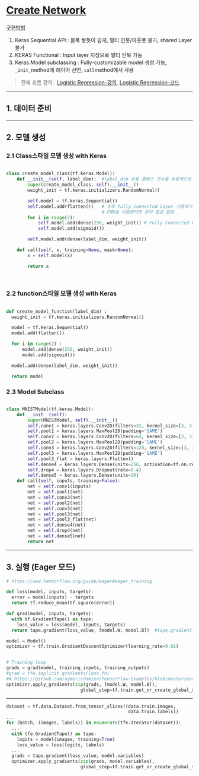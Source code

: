 # [Create Network ](https://nbviewer.jupyter.org/github/deeplearningzerotoall/TensorFlow/blob/master/lab-10-1-1-mnist_nn_softmax.ipynb)


[구현방법](https://www.youtube.com/watch?v=OR_NwgouflE&list=PLQ28Nx3M4Jrguyuwg4xe9d9t2XE639e5C&index=36)
1. Keras Sequential API : 블록 쌓듯이 쉽게, 멀티 인붓/아웃풋 불가, shared Layer 불가 
2. KERAS Functional : Input layer 지정으로 멀티 인북 가능 
3. Keras.Model subclassing : Fully-customizable model 생성 가능, `_init_`method에 레이어 선언, `call`method에서 사용 

> 전체 흐름 강의 : [Logistic Regression-강의](https://www.youtube.com/watch?v=enyQpA-xAYc&list=PLQ28Nx3M4Jrguyuwg4xe9d9t2XE639e5C&index=11), [Logistic Regression-코드](https://github.com/deeplearningzerotoall/TensorFlow/blob/master/lab-05-1-logistic_regression-eager.ipynb)

---

## 1. 데이터 준비 


---


## 2. 모델 생성 

### 2.1 Class스타일 모델 생성 with Keras

```python 

class create_model_class(tf.keras.Model):
    def __init__(self, label_dim):  #label_dim 분류 클래스 갯수를 유동적으로 받기 위하여 
        super(create_model_class, self).__init__()
        weight_init = tf.keras.initializers.RandomNormal()

        self.model = tf.keras.Sequential()  
        self.model.add(flatten())   # 추후 Fully Connected Layer 사용하기 위하여 펴쳐줌 [N, 28, 28, 1] -> [N, 784]
                                    # CNN을 이용한다면 굳이 필요 없음 
        for i in range(2):
            self.model.add(dense(256, weight_init)) # Fully Connected Layer
            self.model.add(sigmoid())

        self.model.add(dense(label_dim, weight_init))

    def call(self, x, training=None, mask=None):
        x = self.model(x)

        return x
        
        
  ```

### 2.2 function스타일 모델 생성 with Keras   
      
  ```python 
  
  def create_model_function(label_dim) :
    weight_init = tf.keras.initializers.RandomNormal()

    model = tf.keras.Sequential()
    model.add(flatten())

    for i in range(2) :
        model.add(dense(256, weight_init))
        model.add(sigmoid())

    model.add(dense(label_dim, weight_init))

    return model
  
```
  
  
### 2.3 Model Subclass

```python 

class MNISTModel(tf.keras.Model):
    def __init__(self):
        super(MNISTModel, self).__init__()
        self.conv1 = keras.layers.Conv2D(filters=32, kernel_size=[3, 3], padding='SAME', activation=tf.nn.relu)
        self.pool1 = keras.layers.MaxPool2D(padding='SAME')
        self.conv2 = keras.layers.Conv2D(filters=64, kernel_size=[3, 3], padding='SAME', activation=tf.nn.relu)
        self.pool2 = keras.layers.MaxPool2D(padding='SAME')
        self.conv3 = keras.layers.Conv2D(filters=128, kernel_size=[3, 3], padding='SAME', activation=tf.nn.relu)
        self.pool3 = keras.layers.MaxPool2D(padding='SAME')
        self.pool3_flat = keras.layers.Flatten()
        self.dense4 = keras.layers.Dense(units=256, activation=tf.nn.relu)
        self.drop4 = keras.layers.Dropout(rate=0.4)
        self.dense5 = keras.layers.Dense(units=10)
    def call(self, inputs, training=False):
        net = self.conv1(inputs)
        net = self.pool1(net)
        net = self.conv2(net)
        net = self.pool2(net)
        net = self.conv3(net)
        net = self.pool3(net)
        net = self.pool3_flat(net)
        net = self.dense4(net)
        net = self.drop4(net)
        net = self.dense5(net)
        return net
```
---

## 3. 실행 (Eager 모드)




```python 
# https://www.tensorflow.org/guide/eager#eager_training

def loss(model, inputs, targets):
  error = model(inputs) - targets
  return tf.reduce_mean(tf.square(error))

def grad(model, inputs, targets):
  with tf.GradientTape() as tape:
    loss_value = loss(model, inputs, targets)
  return tape.gradient(loss_value, [model.W, model.B])  #tape.gradient(y, x) 명령으로 변수형 텐서 x에 대한 y의 미분값 계산

model = Model()
optimizer = tf.train.GradientDescentOptimizer(learning_rate=0.01)


# Training loop
grads = grad(model, training_inputs, training_outputs)
#grad = tfe.implicit_gradients(loss_fn) 
## https://github.com/aymericdamien/TensorFlow-Examples/blob/master/examples/3_NeuralNetworks/neural_network_eager_api.py
optimizer.apply_gradients(zip(grads, [model.W, model.B]),
                            global_step=tf.train.get_or_create_global_step())

```


---


  
```python 
dataset = tf.data.Dataset.from_tensor_slices((data.train.images,
                                              data.train.labels))
...
for (batch, (images, labels)) in enumerate(tfe.Iterator(dataset)):
  ...
  with tfe.GradientTape() as tape:
    logits = model(images, training=True)
    loss_value = loss(logits, labels)
  ...
  grads = tape.gradient(loss_value, model.variables)
  optimizer.apply_gradients(zip(grads, model.variables),
                            global_step=tf.train.get_or_create_global_step())
```






























